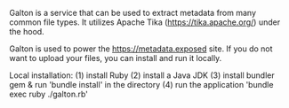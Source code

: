 Galton is a service that can be used to extract metadata from many common file types. It utilizes Apache Tika (https://tika.apache.org/) under the hood.

Galton is used to power the https://metadata.exposed site. If you do not want to upload your files, you can install and run it locally.

Local installation:
 (1) install Ruby
 (2) install a Java JDK
 (3) install bundler gem & run 'bundle install' in the directory
 (4) run the application 'bundle exec ruby ./galton.rb'
